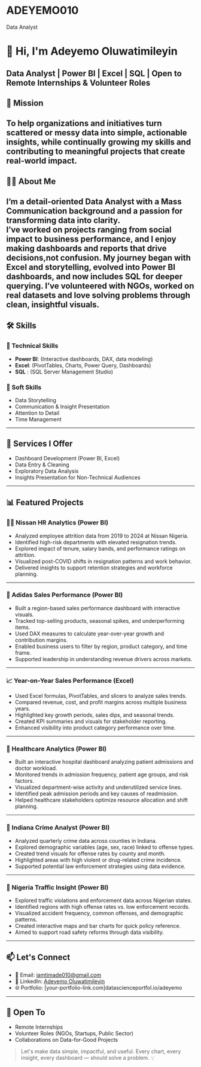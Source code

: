   # ADEYEMO010
Data Analyst
# 👋 Hi, I'm Adeyemo Oluwatimileyin  
**Data Analyst | Power BI | Excel | SQL | Open to Remote Internships & Volunteer Roles**
---
## 🎯 Mission  
To help organizations and initiatives turn scattered or messy data into simple, actionable insights, while continually growing my skills and contributing to meaningful projects that create real-world impact.
---
## 👨‍💻 About Me  
  I’m a detail-oriented Data Analyst with a Mass Communication background and a passion for transforming data into clarity.  
I’ve worked on projects ranging from social impact to business performance, and I enjoy making dashboards and reports that drive decisions,not confusion.
  My journey began with Excel and storytelling, evolved into Power BI dashboards, and now includes SQL for deeper querying. I’ve volunteered with NGOs, worked on real datasets and love solving problems through clean, insightful visuals.
  ---

## 🛠️ Skills

### 🔧 Technical Skills
- **Power BI**: (Interactive dashboards, DAX, data modeling)
- **Excel**: (PivotTables, Charts, Power Query, Dashboards)
- **SQL** : (SQL Server Management Studio)

### 🧠 Soft Skills
- Data Storytelling
- Communication & Insight Presentation
- Attention to Detail
- Time Management



---

## 💼 Services I Offer
- Dashboard Development (Power BI, Excel)
- Data Entry & Cleaning
- Exploratory Data Analysis
- Insights Presentation for Non-Technical Audiences

---

## 📊 Featured Projects

### 🧑‍💼 Nissan HR Analytics (Power BI)
- Analyzed employee attrition data from 2019 to 2024 at Nissan Nigeria.
- Identified high-risk departments with elevated resignation trends.
- Explored impact of tenure, salary bands, and performance ratings on attrition.
- Visualized post-COVID shifts in resignation patterns and work behavior.
- Delivered insights to support retention strategies and workforce planning.
---
### 👟 Adidas Sales Performance (Power BI)
- Built a region-based sales performance dashboard with interactive visuals.
- Tracked top-selling products, seasonal spikes, and underperforming items.
- Used DAX measures to calculate year-over-year growth and contribution margins.
- Enabled business users to filter by region, product category, and time frame.
- Supported leadership in understanding revenue drivers across markets.
---
### 📈 Year-on-Year Sales Performance (Excel)

- Used Excel formulas, PivotTables, and slicers to analyze sales trends.
- Compared revenue, cost, and profit margins across multiple business years.
- Highlighted key growth periods, sales dips, and seasonal trends.
- Created KPI summaries and visuals for stakeholder reporting.
- Enhanced visibility into product category performance over time.

---

### 🧠 Healthcare Analytics (Power BI)

- Built an interactive hospital dashboard analyzing patient admissions and doctor workload.
- Monitored trends in admission frequency, patient age groups, and risk factors.
- Visualized department-wise activity and underutilized service lines.
- Identified peak admission periods and key causes of readmission.
- Helped healthcare stakeholders optimize resource allocation and shift planning.

---

### 🚓 Indiana Crime Analyst (Power BI)

- Analyzed quarterly crime data across counties in Indiana.
- Explored demographic variables (age, sex, race) linked to offense types.
- Created trend visuals for offense rates by county and month.
- Highlighted areas with high violent or drug-related crime incidence.
- Supported potential law enforcement strategies using data evidence.

---

### 🚦 Nigeria Traffic Insight (Power BI)

- Explored traffic violations and enforcement data across Nigerian states.
- Identified regions with high offense rates vs. low enforcement records.
- Visualized accident frequency, common offenses, and demographic patterns.
- Created interactive maps and bar charts for quick policy reference.
- Aimed to support road safety reforms through data visibility.
---

## 📫 Let's Connect

- 📧 Email: [iamtimade010@gmail.com](iamtimade010@gmail.com)  
- 💼 LinkedIn: [Adeyemo Oluwatimileyin](www.linkedin.com/in/adeyemotimi)  
- 🌐 Portfolio: [your-portfolio-link.com]datascienceportfol.io/adeyemo

---

##  🌱 Open To
- Remote Internships  
- Volunteer Roles (NGOs, Startups, Public Sector)  
- Collaborations on Data-for-Good Projects

> Let's make data simple, impactful, and useful. Every chart, every insight, every dashboard — should solve a problem. 💡
